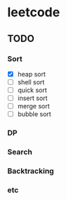 # leetcode

## TODO

### Sort

- [x] heap sort 
- [ ] shell sort
- [ ] quick sort
- [ ] insert sort
- [ ] merge sort
- [ ] bubble sort

### DP

### Search

### Backtracking

### etc